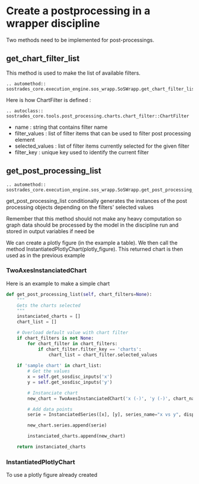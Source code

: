 # Create a postprocessing in a wrapper discipline
Two methods need to be implemented for post-processings.

## get_chart_filter_list
This method is used to make the list of available filters.
```{eval-rst}
.. automethod:: sostrades_core.execution_engine.sos_wrapp.SoSWrapp.get_chart_filter_list
```

Here is how ChartFilter is defined :

```{eval-rst}
.. autoclass:: sostrades_core.tools.post_processing.charts.chart_filter::ChartFilter
```

* name : string that contains filter name
* filter_values : list of filter items that can be used to filter post processing element
* selected_values : list of filter items currently selected for the given filter
* filter_key : unique key used to identify the current filter

## get_post_processing_list
```{eval-rst}
.. automethod:: sostrades_core.execution_engine.sos_wrapp.SoSWrapp.get_post_processing_list
```

get_post_processing_list conditionally generates the instances of the post processing objects depending on the filters' selected values

Remember that this method should not make any heavy computation so graph data should be processed by the model in the discipline run and stored in output variables if need be

We can create a plotly figure (in the example a table). We then call the method InstantiatedPlotlyChart(plotly_figure). This returned chart is then used as in the previous example


### TwoAxesInstanciatedChart
Here is an example to make a simple chart
```python
def get_post_processing_list(self, chart_filters=None):
    """
    Gets the charts selected
    """
    instanciated_charts = []
    chart_list = []

    # Overload default value with chart filter
    if chart_filters is not None:
        for chart_filter in chart_filters:
            if chart_filter.filter_key == 'charts':
                chart_list = chart_filter.selected_values
    
    if 'sample chart' in chart_list:
        # Get the values
        x = self.get_sosdisc_inputs('x')
        y = self.get_sosdisc_inputs('y')

        # Instanciate chart
        new_chart = TwoAxesInstanciatedChart('x (-)', 'y (-)', chart_name="x vs y")

        # Add data points
        serie = InstanciatedSeries([x], [y], series_name="x vs y", display_type='scatter')

        new_chart.series.append(serie)

        instanciated_charts.append(new_chart)

    return instanciated_charts
```

### InstantiatedPlotlyChart
To use a plotly figure already created

